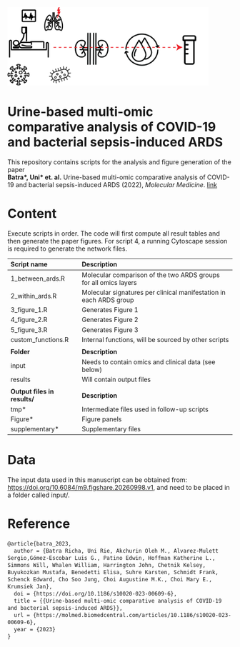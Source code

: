 <img src="image.png" width="450" height="175"/>

# Urine-based multi-omic comparative analysis of COVID-19 and bacterial sepsis-induced ARDS

This repository contains scripts for the analysis and figure generation of the paper<br/> **Batra\*, Uni\* et. al.** Urine-based multi-omic comparative analysis of COVID-19 and bacterial sepsis-induced ARDS (2022), *Molecular Medicine*. [link](https://molmed.biomedcentral.com/articles/10.1186/s10020-023-00609-6)

# Content

Execute scripts in order. The code will first compute all result tables and then generate the paper figures. For script 4, a running Cytoscape session is required to generate the network files.

| **Script name**                  | **Description**                                                        |
| :--- | :--- |
| 1_between_ards.R         | Molecular comparison of the two ARDS groups for all omics layers   |
| 2_within_ards.R          | Molecular signatures per clinical manifestation in each ARDS group |
| 3_figure_1.R             | Generates Figure 1                                                |
| 4_figure_2.R             | Generates Figure 2                                                |
| 5_figure_3.R             | Generates Figure 3                                  |
| custom_functions.R       | Internal functions, will be sourced by other scripts               |
|||
| **Folder**                   | **Description**                                                    |
| input                        | Needs to contain omics and clinical data (see below)               |
| results                      | Will contain output files                                          |
|||                              |                                                                    |
| **Output files in results/** | **Description**                                                    |
| tmp\*                        | Intermediate files used in follow-up scripts                       |
| Figure\*                     | Figure panels                                                      |
| supplementary\*              | Supplementary files                                                |


# Data

The input data used in this manuscript can be obtained from: https://doi.org/10.6084/m9.figshare.20260998.v1, and need to be placed in a folder called input/.



# Reference

    @article{batra_2023,
      author = {Batra Richa, Uni Rie, Akchurin Oleh M., Alvarez-Mulett Sergio,Gómez-Escobar Luis G., Patino Edwin, Hoffman Katherine L., Simmons Will, Whalen William, Harrington John, Chetnik Kelsey, Buyukozkan Mustafa, Benedetti Elisa, Suhre Karsten, Schmidt Frank, Schenck Edward, Cho Soo Jung, Choi Augustine M.K., Choi Mary E., Krumsiek Jan},
      doi = {https://doi.org/10.1186/s10020-023-00609-6},
      title = {{Urine-based multi-omic comparative analysis of COVID-19 and bacterial sepsis-induced ARDS}},
      url = {https://molmed.biomedcentral.com/articles/10.1186/s10020-023-00609-6},
      year = {2023}
    }